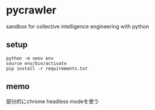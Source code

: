 # pycrawler

sandbox for collective intelligence engineering with python

## setup

```
python -m venv env
source env/bin/activate
pip install -r requirements.txt
```

## memo

部分的にchrome headless modeを使う
